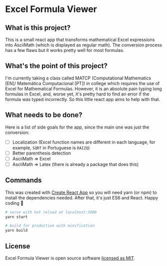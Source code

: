 # Excel Formula Viewer
## What is this project?
This is a small react app that transforms mathematical Excel expressions into 
AsciiMath (which is displayed as regular math). The conversion process has a few 
flaws but it works pretty well for most formulas.

## What's the point of this project?
I'm currently taking a class called MATCP (Computational Mathematics \[EN\]/
Matemática Computacional \[PT\]) in college which requires the use of Excel for 
Mathematical Formulas. However, it is an absolute pain typing long formulas in 
Excel, and, worse yet, it's pretty hard to find an error if the formula was 
typed incorrectly. So this little react app aims to help with that.

## What needs to be done?
Here is a list of side goals for the app, since the main one was just the 
conversion:
- [ ] Localization (Excel function names are different in each language, for 
example, `SQRT` in Portuguese is `RAIZQ`)
- [ ] Better parenthesis detection
- [ ] AsciiMath => Excel
- [ ] AsciiMath => Latex (there is already a package that does this)

## Commands
This was created with [Create React App](https://github.com/facebook/create-react-app) 
so you will need yarn (or npm) to install the dependencies needed. After that, 
it's just ES6 and React. Happy coding 🙂
``` bash
# serve with hot reload at localhost:3000
yarn start

# build for production with minification
yarn build
```

## License
Excel Formula Viewer is open source software [licensed as MIT](https://github.com/LiTO773/ExcelFormulaViewer/blob/master/LICENSE).